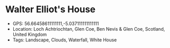 # Walter Elliot's House

- GPS: 56.66458611111111,-5.037111111111111
- Location: Loch Achtriochtan, Glen Coe, Ben Nevis & Glen Coe, Scotland, United Kingdom
- Tags: Landscape, Clouds, Waterfall, White House
